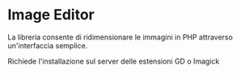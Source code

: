 # Image Editor

La libreria consente di ridimensionare le immagini in PHP attraverso un'interfaccia semplice.

Richiede l'installazione sul server delle estensioni GD o Imagick

